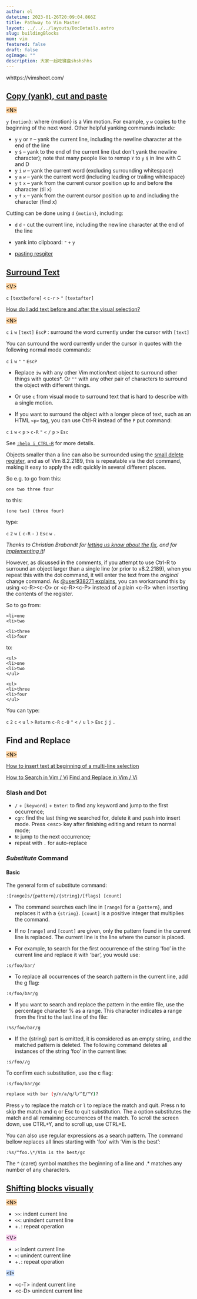 ```yaml
---
author: el
datetime: 2023-01-26T20:09:04.866Z
title: Pathway to Vim Master
layout: ../../../layouts/DocDetails.astro
slug: buildingBlocks
mom: vim
featured: false
draft: false
ogImage: ""
description: 大家一起吃键盘shshshhs
---
```


whttps://vimsheet.com/

## [Copy (yank), cut and paste](https://vim.fandom.com/wiki/Copy,_cut_and_paste)

<mark style="background: #FFB86CA6;">&#60;N&#62;</mark>

`y` `{motion}`: where {motion} is a Vim motion. For example, `y` `w` copies to the beginning of the next word. Other helpful yanking commands include:

- `y` `y` or `Y` – yank the current line, including the newline character at the end of the line
- `y` `$` – yank to the end of the current line (but don't yank the newline character); note that many people like to remap `Y` to `y` `$` in line with C and D
- `y` `i` `w` – yank the current word (excluding surrounding whitespace)
- `y` `a` `w` – yank the current word (including leading or trailing whitespace)
- `y` `t` `x` – yank from the current cursor position up to and before the character (til x)
- `y` `f` `x` – yank from the current cursor position up to and including the character (find x)

Cutting can be done using `d` `{motion}`, including:

- `d` `d` - cut the current line, including the newline character at the end of the line
- yank into clipboard: `"` `+` `y`

- [pasting resgiter](https://vim.fandom.com/wiki/Pasting_registers)

## [Surround Text](https://vi.stackexchange.com/questions/21113/vimscript-surround-word-under-cursor-with-quotes)

<mark style="background: #FFB86CA6;">&#60;V&#62;</mark>

`c` `[textbefore]` `<` `c-r` `>` `"` `[textafter]`

[How do I add text before and after the visual selection?](https://vi.stackexchange.com/questions/15478/how-do-i-add-text-before-and-after-the-visual-selection)

<mark style="background: #FFB86CA6;">&#60;N&#62;</mark>

`c` `i` `w` `[text]` `EscP` : surround the word currently under the cursor with `[text]`

You can surround the word currently under the cursor in quotes with the following normal mode commands:

`c` `i` `w` `"` `"` `EscP`

- Replace `iw` with any other Vim motion/text object to surround other things with quotes\*. Or `""` with any other pair of characters to surround the object with different things.

- Or use `c` from visual mode to surround text that is hard to describe with a single motion.

- If you want to surround the object with a longer piece of text, such as an HTML `<p>` tag, you can use Ctrl-R instead of the `P` put command:

`c` `i` `w` `<` `p` `>` `c-R` `"` `<` `/` `p` `>` `Esc`

See [`:help i_CTRL-R`](https://vimhelp.org/insert.txt.html#i_CTRL-R) for more details.

Objects smaller than a line can also be surrounded using the [small delete register](https://vimhelp.org/change.txt.html#quote-), and as of Vim 8.2.2189, this is repeatable via the dot command, making it easy to apply the edit quickly in several different places.

So e.g. to go from this:

```
one two three four
```

to this:

```
(one two) (three four)
```

type:

`c` `2` `w` `(` `c-R` `-` `)` `Esc` `w` `.`

_Thanks to Christian Brabandt for [letting us know about the fix](https://vi.stackexchange.com/a/28528/343), and for [implementing it](https://github.com/vim/vim/releases/tag/v8.2.2189)!_

However, as dicussed in the comments, if you attempt to use Ctrl-R to surround an object larger than a single line (or prior to v8.2.2189), when you repeat this with the dot command, it will enter the text from the _original_ change command. As [@user938271 explains](https://vi.stackexchange.com/questions/21113/vimscript-surround-word-under-cursor-with-quotes/21119#comment37003_21119), you can workaround this by using \<c-R\>\<c-O\> or \<c-R\>\<c-P\> instead of a plain \<c-R\> when inserting the contents of the register.

So to go from:

```
<li>one
<li>two

<li>three
<li>four
```

to:

```
<ul>
<li>one
<li>two
</ul>

<ul>
<li>three
<li>four
</ul>
```

You can type:

`c` `2` `c` `<` `u` `l` `>` `Return` `c-R` `c-O` `"` `<` `/` `u` `l` `>` `Esc` `j` `j` `.`

## Find and Replace

<mark style="background: #FFB86CA6;">&#60;N&#62;</mark>

[How to insert text at beginning of a multi-line selection](https://stackoverflow.com/questions/253380/how-to-insert-text-at-beginning-of-a-multi-line-selection-in-vi-vim)

[How to Search in Vim / Vi](https://linuxize.com/post/vim-search/)
[Find and Replace in Vim / Vi](https://linuxize.com/post/vim-find-replace/#substituting-whole-word)

### Slash and Dot

- `/` + `[keyword]` + `Enter`: to find any keyword and jump to the first occurrence;
- `cgn`: find the last thing we searched for, delete it and push into insert mode. Press \<esc\> key after finishing editing and return to normal mode;
- `N`: jump to the next occurrence;
- repeat with `.` for auto-replace

### _Substitute_ Command

#### Basic

The general form of substitute command:

```vim
:[range]s/{pattern}/{string}/[flags] [count]
```

- The command searches each line in `[range]` for a `{pattern}`, and replaces it with a `{string}`. `[count]` is a positive integer that multiplies the command.

- If no `[range]` and `[count]` are given, only the pattern found in the current line is replaced. The current line is the line where the cursor is placed.

- For example, to search for the first occurrence of the string ‘foo’ in the current line and replace it with ‘bar’, you would use:

```vim
:s/foo/bar/
```

- To replace all occurrences of the search pattern in the current line, add the g flag:

```vim
:s/foo/bar/g
```

- If you want to search and replace the pattern in the entire file, use the percentage character % as a range. This character indicates a range from the first to the last line of the file:

```vim
:%s/foo/bar/g
```

- If the {string} part is omitted, it is considered as an empty string, and the matched pattern is deleted. The following command deletes all instances of the string ‘foo’ in the current line:

```vim
:s/foo//g
```

To confirm each substitution, use the c flag:

```vim
:s/foo/bar/gc
```

```bash
replace with bar (y/n/a/q/l/^E/^Y)?
```

Press `y` to replace the match or `l` to replace the match and quit. Press n to skip the match and q or Esc to quit substitution. The a option substitutes the match and all remaining occurrences of the match. To scroll the screen down, use CTRL+Y, and to scroll up, use CTRL+E.

You can also use regular expressions as a search pattern. The command bellow replaces all lines starting with ‘foo’ with ‘Vim is the best’:

```vim
:%s/^foo.\*/Vim is the best/gc

```

The ^ (caret) symbol matches the beginning of a line and .\* matches any number of any characters.

## [Shifting blocks visually](https://vim.fandom.com/wiki/Shifting_blocks_visually)

<mark style="background: #FFB86CA6;">&#60;N&#62;</mark>

- `>>`: indent current line
- `<<`: unindent current line
- +`.`: repeat operation

<mark style="background: #FFB8EBA6;">&#60;V&#62;</mark>

- `>`: indent current line
- `<`: unindent current line
- +`.`: repeat operation

<mark style="background: #ADCCFFA6;">&#60;I&#62;</mark>

- \<c-T\> indent current line
- \<c-D\> unindent current line
